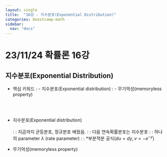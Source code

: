 ```yaml
---
layout: single
title:  "16강 - 지수분포(Exponential Distribution)"
categories: boostcamp-math
sidebar:
  nav: "docs"
---
```


# 23/11/24 확률론 16강

<h2>지수분포(Exponential Distribution)</h2>

- 핵심 키워드
: - 지수분포(Exponential distribution)
: - 무기억성(memoryless property)

<br><br>

- 지수분포(Exponential distribution)<br><br>
: : 지금까지 균등분포, 정규분포 배웠음.
: : 다음 연속확률분포는 지수분포
: : 하나의 parameter $\lambda$ (rate parameter)
: : *부분적분 공식($du=dy, v=-e^{-y}$)

- 무기억성(memoryless property)<br><br>